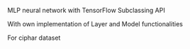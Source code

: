 MLP neural network with TensorFlow Subclassing API

With own implementation of Layer and Model functionalities

For ciphar dataset